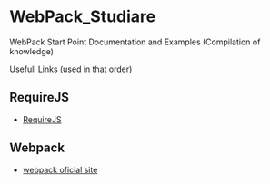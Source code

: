 # WebPack_Studiare
WebPack Start Point Documentation and Examples (Compilation of knowledge)

Usefull Links (used in that order)

## RequireJS
- [RequireJS](http://blog.da2k.com.br/2015/01/18/requirejs-carregando-javacript-sob-demanda/)

## Webpack
- [webpack oficial site](http://webpack.github.io/)
